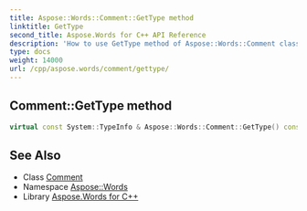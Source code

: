 ```yaml
---
title: Aspose::Words::Comment::GetType method
linktitle: GetType
second_title: Aspose.Words for C++ API Reference
description: 'How to use GetType method of Aspose::Words::Comment class in C++.'
type: docs
weight: 14000
url: /cpp/aspose.words/comment/gettype/
---
```

## Comment::GetType method




```cpp
virtual const System::TypeInfo & Aspose::Words::Comment::GetType() const override
```

## See Also

* Class [Comment](../)
* Namespace [Aspose::Words](../../)
* Library [Aspose.Words for C++](../../../)
